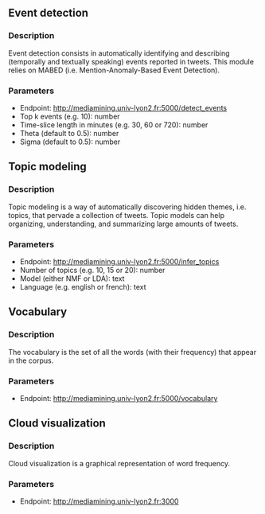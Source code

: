 ## Event detection
### Description
Event detection consists in automatically identifying and describing (temporally and textually speaking) events reported in tweets. This module relies on MABED (i.e. Mention-Anomaly-Based Event Detection).

### Parameters
- Endpoint: http://mediamining.univ-lyon2.fr:5000/detect_events
- Top k events (e.g. 10): number
- Time-slice length in minutes (e.g. 30, 60 or 720): number
- Theta (default to 0.5): number
- Sigma (default to 0.5): number

## Topic modeling
### Description
Topic modeling is a way of automatically discovering hidden themes, i.e. topics, that pervade a collection of tweets. Topic models can help organizing, understanding, and summarizing large amounts of tweets.

### Parameters
- Endpoint: http://mediamining.univ-lyon2.fr:5000/infer_topics
- Number of topics (e.g. 10, 15 or 20): number
- Model (either NMF or LDA): text
- Language (e.g. english or french): text

## Vocabulary
### Description
The vocabulary is the set of all the words (with their frequency) that appear in the corpus.

### Parameters
- Endpoint: http://mediamining.univ-lyon2.fr:5000/vocabulary

## Cloud visualization
### Description
Cloud visualization is a graphical representation of word frequency.

### Parameters
- Endpoint: http://mediamining.univ-lyon2.fr:3000
